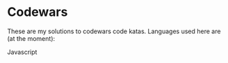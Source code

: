 # Codewars

These are my solutions to codewars code katas. Languages used here are (at the moment):

Javascript
